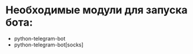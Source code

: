 Необходимые модули для запуска бота:
==================================
* python-telegram-bot
* python-telegram-bot[socks]
